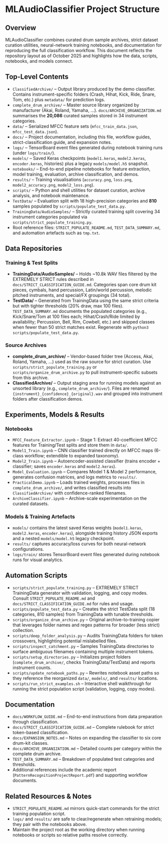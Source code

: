 # MLAudioClassifier Project Structure

## Overview

MLAudioClassifier combines curated drum sample archives, strict dataset curation utilities, neural-network training notebooks, and documentation for reproducing the full classification workflow. This document reflects the repository layout as of October 2025 and highlights how the data, scripts, notebooks, and models connect.

## Top-Level Contents

- `ClassifiedArchive/` – Output library produced by the demo classifier. Contains instrument-specific folders (Crash, Hihat, Kick, Ride, Snare, Tom, etc.) plus `metadata/` for prediction logs.
- `complete_drum_archive/` – Master source library organized by manufacturer (Akai, Roland, Yamaha, …). `docs/ARCHIVE_ORGANIZATION.md` summarises the **20,086** curated samples stored in 34 instrument categories.
- `data/` – Serialized MFCC feature sets (`mfcc_train_data.json`, `mfcc_test_data.json`).
- `docs/` – Project documentation, including this file, workflow guides, strict-classification guide, and expansion notes.
- `logs/` – TensorBoard event files generated during notebook training runs (under `logs/train/`).
- `models/` – Saved Keras checkpoints (`model1.keras`, `model2.keras`, `encoder.keras`, histories) plus a legacy `models/model.h5` snapshot.
- `notebooks/` – End-to-end pipeline notebooks for feature extraction, model training, evaluation, archive classification, and demos.
- `results/` – Training visualisations (`accuracy.png`, `loss.png`, `model2_accuracy.png`, `model2_loss.png`).
- `scripts/` – Python and shell utilities for dataset curation, archive analysis, and notebook maintenance.
- `TestData/` – Evaluation split with 18 high-precision categories and **810** samples populated by `scripts/populate_test_data.py`.
- `TrainingData/AudioSamples/` – Strictly curated training split covering 34 instrument categories populated via `scripts/strict_populate_training.py`.
- Root reference files: `STRICT_POPULATE_README.md`, `TEST_DATA_SUMMARY.md`, and automation artefacts such as `tmp.txt`.

## Data Repositories

### Training & Test Splits

- **TrainingData/AudioSamples/** – Holds ~10.8k WAV files filtered by the EXTREMELY STRICT rules described in `docs/STRICT_CLASSIFICATION_GUIDE.md`. Categories span core drum kit pieces, cymbals, hand percussion, Latin/world percussion, melodic pitched instruments, and special/FX groupings (34 total).
- **TestData/** – Generated from TrainingData using the same strict criteria but with tighter thresholds (20% draw, max 100 files). `TEST_DATA_SUMMARY.md` documents the populated categories (e.g., Kick/Snare/Tom at 100 files each; Hihat/Crash/Ride limited by availability; Percussion, Bell, Rim, Cowbell, etc.) and skipped classes when fewer than 50 strict matches exist. Regenerate with `python3 scripts/populate_test_data.py`.

### Source Archives

- **complete_drum_archive/** – Vendor-based folder tree (Access, Akai, Roland, Yamaha, …) used as the raw source for strict curation. Use `scripts/strict_populate_training.py` or `scripts/organize_drum_archive.py` to pull instrument-specific subsets from this archive.
- **ClassifiedArchive/** – Output staging area for running models against an unsorted library (e.g., `complete_drum_archive/`). Files are renamed `{instrument}_{confidence}_{original}.wav` and grouped into instrument folders after classification demos.

## Experiments, Models & Results

### Notebooks

- `MFCC_Feature_Extractor.ipynb` – Stage 1: Extract 40-coefficient MFCC features for Training/Test splits and store them in `data/`.
- `Model1_Train.ipynb` – CNN classifier trained directly on MFCC maps (6-class workflow; extendible to expanded taxonomy).
- `Model2_Train.ipynb` – Autoencoder-assisted classifier (trains encoder + classifier; saves `encoder.keras` and `model2.keras`).
- `Model_Evaluation.ipynb` – Compares Model 1 & Model 2 performance, generates confusion matrices, and logs metrics to `results/`.
- `PracticalDemo.ipynb` – Loads trained weights, processes files in `complete_drum_archive/`, and writes classified results into `ClassifiedArchive/` with confidence-ranked filenames.
- `ArchiveClassifier.ipynb` – Archive-scale experimentation on the curated datasets.

### Models & Training Artefacts

- `models/` contains the latest saved Keras weights (`model1.keras`, `model2.keras`, `encoder.keras`), alongside training history JSON exports and a nested `models/model.h5` legacy checkpoint.
- `results/` captures accuracy/loss curves for both neural-network configurations.
- `logs/train/` stores TensorBoard event files generated during notebook runs for visual analytics.

## Automation Scripts

- `scripts/strict_populate_training.py` – EXTREMELY STRICT TrainingData generator with validation, logging, and copy modes. Consult `STRICT_POPULATE_README.md` and `docs/STRICT_CLASSIFICATION_GUIDE.md` for rules and usage.
- `scripts/populate_test_data.py` – Creates the strict TestData split (18 categories, 810 samples) from TrainingData with tunable thresholds.
- `scripts/organize_drum_archive.py` – Original archive-to-training copier that leverages folder names and regex patterns for broader (less strict) collection.
- `scripts/deep_folder_analysis.py` – Audits TrainingData folders for token crossovers, highlighting potential mislabelled files.
- `scripts/inspect_catchment.py` – Samples TrainingData directories to surface ambiguous filenames containing multiple instrument tokens.
- `scripts/setup_directories.py` – Initializes project folders (`complete_drum_archive/`, checks TrainingData/TestData) and reports instrument counts.
- `scripts/update_notebook_paths.py` – Rewrites notebook asset paths so they reference the reorganized `data/`, `models/`, and `results/` locations.
- `scripts/run_strict_examples.sh` – Interactive shell walkthrough for running the strict population script (validation, logging, copy modes).

## Documentation

- `docs/WORKFLOW_GUIDE.md` – End-to-end instructions from data preparation through classification.
- `docs/STRICT_CLASSIFICATION_GUIDE.md` – Complete rulebook for strict token-based classification.
- `docs/EXPANSION_NOTES.md` – Notes on expanding the classifier to six core drum-kit classes.
- `docs/ARCHIVE_ORGANIZATION.md` – Detailed counts per category within the complete drum archive.
- `TEST_DATA_SUMMARY.md` – Breakdown of populated test categories and thresholds.
- Additional references include the academic report (`PatternRecognitionProjectReport.pdf`) and supporting workflow documents.

## Related Resources & Notes

- `STRICT_POPULATE_README.md` mirrors quick-start commands for the strict training population script.
- `logs/` and `results/` are safe to clear/regenerate when retraining models; they pair with the notebooks above.
- Maintain the project root as the working directory when running notebooks or scripts so relative paths resolve correctly.
